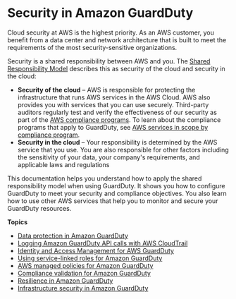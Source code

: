 # Security in Amazon GuardDuty<a name="security"></a>

Cloud security at AWS is the highest priority\. As an AWS customer, you benefit from a data center and network architecture that is built to meet the requirements of the most security\-sensitive organizations\.

Security is a shared responsibility between AWS and you\. The [Shared Responsibility Model](http://aws.amazon.com/compliance/shared-responsibility-model/) describes this as security of the cloud and security in the cloud:
+ **Security of the cloud** – AWS is responsible for protecting the infrastructure that runs AWS services in the AWS Cloud\. AWS also provides you with services that you can use securely\. Third\-party auditors regularly test and verify the effectiveness of our security as part of the [AWS compliance programs](http://aws.amazon.com/compliance/programs/)\. To learn about the compliance programs that apply to GuardDuty, see [AWS services in scope by compliance program](http://aws.amazon.com/compliance/services-in-scope/)\.
+ **Security in the cloud** – Your responsibility is determined by the AWS service that you use\. You are also responsible for other factors including the sensitivity of your data, your company's requirements, and applicable laws and regulations 

This documentation helps you understand how to apply the shared responsibility model when using GuardDuty\. It shows you how to configure GuardDuty to meet your security and compliance objectives\. You also learn how to use other AWS services that help you to monitor and secure your GuardDuty resources\.

**Topics**
+ [Data protection in Amazon GuardDuty](data-protection.md)
+ [Logging Amazon GuardDuty API calls with AWS CloudTrail](logging-using-cloudtrail.md)
+ [Identity and Access Management for AWS GuardDuty](security-iam.md)
+ [Using service\-linked roles for Amazon GuardDuty](using-service-linked-roles.md)
+ [AWS managed policies for Amazon GuardDuty](security-iam-awsmanpol.md)
+ [Compliance validation for Amazon GuardDuty](compliance-validation.md)
+ [Resilience in Amazon GuardDuty](disaster-recovery-resiliency.md)
+ [Infrastructure security in Amazon GuardDuty](infrastructure-security.md)